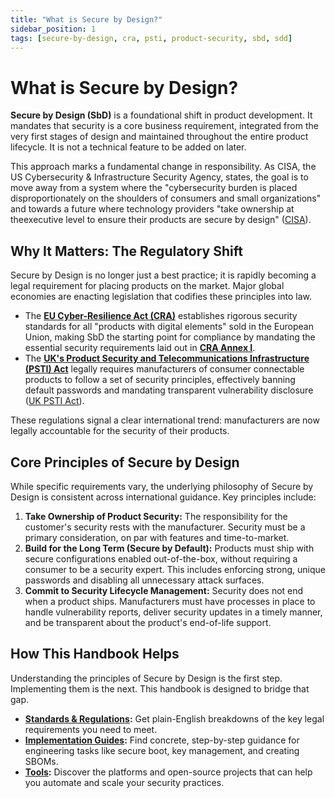 ```yaml
---
title: "What is Secure by Design?"
sidebar_position: 1
tags: [secure-by-design, cra, psti, product-security, sbd, sdd]
---
```


# What is Secure by Design?

**Secure by Design (SbD)** is a foundational shift in product development. It mandates that security is a core business requirement, integrated from the very first stages of design and maintained throughout the entire product lifecycle. It is not a technical feature to be added on later.

This approach marks a fundamental change in responsibility. As CISA, the US Cybersecurity & Infrastructure Security Agency, states, the goal is to move away from a system where the "cybersecurity burden is placed disproportionately on the shoulders of consumers and small organizations" and towards a future where technology providers "take ownership at theexecutive level to ensure their products are secure by design" ([CISA][cisa_sbd]).

## Why It Matters: The Regulatory Shift

Secure by Design is no longer just a best practice; it is rapidly becoming a legal requirement for placing products on the market. Major global economies are enacting legislation that codifies these principles into law.

-   The **[EU Cyber-Resilience Act (CRA)](../standards/cra-overview.md)** establishes rigorous security standards for all "products with digital elements" sold in the European Union, making SbD the starting point for compliance by mandating the essential security requirements laid out in **[CRA Annex I][cra_annexI]**.
-   The **[UK's Product Security and Telecommunications Infrastructure (PSTI) Act](../standards/psti-overview.md)** legally requires manufacturers of consumer connectable products to follow a set of security principles, effectively banning default passwords and mandating transparent vulnerability disclosure ([UK PSTI Act][uk_psti_law]).

These regulations signal a clear international trend: manufacturers are now legally accountable for the security of their products.

## Core Principles of Secure by Design

While specific requirements vary, the underlying philosophy of Secure by Design is consistent across international guidance. Key principles include:

1.  **Take Ownership of Product Security:** The responsibility for the customer's security rests with the manufacturer. Security must be a primary consideration, on par with features and time-to-market.
2.  **Build for the Long Term (Secure by Default):** Products must ship with secure configurations enabled out-of-the-box, without requiring a consumer to be a security expert. This includes enforcing strong, unique passwords and disabling all unnecessary attack surfaces.
3.  **Commit to Security Lifecycle Management:** Security does not end when a product ships. Manufacturers must have processes in place to handle vulnerability reports, deliver security updates in a timely manner, and be transparent about the product's end-of-life support.

## How This Handbook Helps

Understanding the principles of Secure by Design is the first step. Implementing them is the next. This handbook is designed to bridge that gap.

-   **[Standards & Regulations](./../standards/index.md):** Get plain-English breakdowns of the key legal requirements you need to meet.
-   **[Implementation Guides](./../implementation/index.md):** Find concrete, step-by-step guidance for engineering tasks like secure boot, key management, and creating SBOMs.
-   **[Tools](./../tools/index.md):** Discover the platforms and open-source projects that can help you automate and scale your security practices.

<!-- Citations -->
[cisa_sbd]: https://www.cisa.gov/securebydesign "CISA: Secure by Design"
[cra_annexI]: https://eur-lex.europa.eu/legal-content/EN/TXT/?uri=CELEX:02024R2847-20241120#anx_I "CRA Annex I – Essential cybersecurity requirements"
[uk_psti_law]: https://www.gov.uk/government/news/new-laws-to-protect-consumers-from-cyber-criminals-come-into-force-in-the-uk "UK Government: New laws to protect consumers from cyber criminals come into force in the UK" 